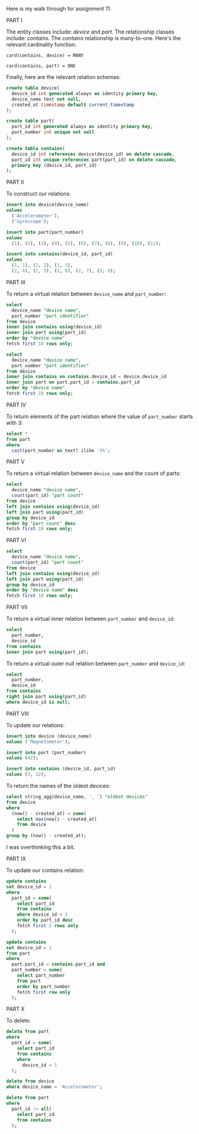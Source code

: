 Here is my walk through for assignment 11.

PART I

The entity classes include: _device_ and _part_. The relationship classes include: _contains_. The _contains_ relationship is many-to-one. Here's the relevant cardinality function:

`card(contains, device) = MANY`

`card(contains, part) = ONE`

Finally, here are the relevant relation schemas:

```sql
create table device(
  device_id int generated always as identity primary key,
  device_name text not null,
  created_at timestamp default current_timestamp
);

create table part(
  part_id int generated always as identity primary key,
  part_number int unique not null
);

create table contains(
  device_id int references device(device_id) on delete cascade,
  part_id int unique references part(part_id) on delete cascade,
  primary key (device_id, part_id)
);
```

PART II

To construct our relations:

```sql
insert into device(device_name)
values
  ('Accelerometer'),
  ('Gyroscope');

insert into part(part_number)
values
  (1), (2), (3), (4), (5), (6), (7), (8), (9), (10), (11);

insert into contains(device_id, part_id)
values
  (1, 1), (1, 2), (1, 3),
  (2, 4), (2, 5), (2, 6), (2, 7), (2, 8);
```

PART III

To return a virtual relation between `device_name` and `part_number`:

```sql
select
  device_name "device name",
  part_number "part identifier"
from device
inner join contains using(device_id)
inner join part using(part_id)
order by "device name"
fetch first 10 rows only;

select
  device_name "device name",
  part_number "part identifier"
from device
inner join contains on contains.device_id = device.device_id
inner join part on part.part_id = contains.part_id
order by "device name"
fetch first 10 rows only;
```

PART IV

To return elements of the part relation where the value of `part_number` starts with 3:

```sql
select *
from part
where
  cast(part_number as text) ilike '3%';
```

PART V

To return a virtual relation between `device_name` and the count of parts:

```sql
select
  device_name "device name",
  count(part_id) "part count"
from device
left join contains using(device_id)
left join part using(part_id)
group by device_id
order by "part count" desc
fetch first 10 rows only;
```

PART VI

```sql
select
  device_name "device name",
  count(part_id) "part count"
from device
left join contains using(device_id)
left join part using(part_id)
group by device_id
order by "device name" desc
fetch first 10 rows only;
```

PART VII

To return a virtual inner relation between `part_number` and `device_id`:

```sql
select
  part_number,
  device_id
from contains
inner join part using(part_id);
```

To return a virtual outer null relation between `part_number` and `device_id`:

```sql
select
  part_number,
  device_id
from contains
right join part using(part_id)
where device_id is null;
```

PART VIII

To update our relations:

```sql
insert into device (device_name)
values ('Magnetometer');

insert into part (part_number)
values (42);

insert into contains (device_id, part_id)
values (3, 12);
```

To return the names of the oldest devices:

```sql
select string_agg(device_name, ', ') "oldest devices"
from device
where
  (now() - created_at) = some(
    select max(now() - created_at)
    from device
  )
group by (now() - created_at);
```

I was overthinking this a bit.


PART IX

To update our contains relation:

```sql
update contains
set device_id = 1
where
  part_id = some(
    select part_id
    from contains
    where device_id = 2
    order by part_id desc
    fetch first 2 rows only
  );
```

```sql
update contains
set device_id = 2
from part
where
  part.part_id = contains.part_id and
  part_number = some(
    select part_number
    from part
    order by part_number
    fetch first row only
  );
```

PART X

To delete:

```sql
delete from part
where
  part_id = some(
    select part_id
    from contains
    where
      device_id = 1
  );

delete from device
where device_name = 'Accelerometer';

delete from part
where
  part_id != all(
    select part_id
    from contains
  );
```
